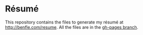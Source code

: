 # Résumé

This repository contains the files to generate my résumé at http://benfle.com/resume. All the files are in the [gh-pages branch](https://github.com/benfle/resume/tree/gh-pages).
